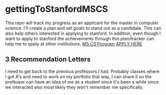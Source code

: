 # gettingToStanfordMSCS
This repo will track my progress as an applicant for the master in computer science. I'll create a plan and set goals to stand out as a candidate. This can also help others interested in applying to stanford. In addition, even though I want to apply to stanford the achievements through this plan/tracker can help me to apply at other institutions.
[MS CS Program](https://online.stanford.edu/programs/computer-science-ms-degree)
[APPLY HERE](https://gradadmissions.stanford.edu/apply/apply-now)

## 3 Recommendation Letters
I need to get back to the previous professors I had. Probably classes where I got A's and need to work on my portfolio that way, I can share it so the professor can have an idea of me as a student since it's been a while since we interacted also most likely they won't remember me specifically.
